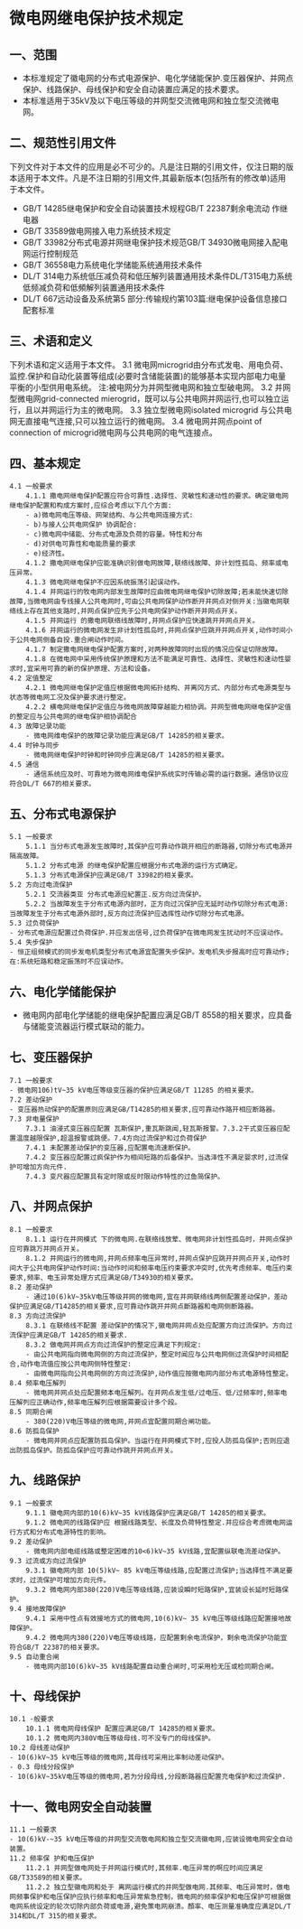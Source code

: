 # 微电网继电保护技术规定
## 一、范围
- 本标准规定了徽电网的分布式电源保护、电化学储能保护.变压器保护、并网点保护、线路保护、母线保护和安全自动装置应满足的技术要求。
- 本标准适用于35kV及以下电压等级的并网型交流微电网和独立型交流微电网。
## 二、规范性引用文件
下列文件对于本文件的应用是必不可少的。凡是注日期的引用文件，仅注日期的版本适用于本文件。凡是不注日期的引用文件,其最新版本(包括所有的修改单)适用于本文件。
- GB/T 14285继电保护和安全自动装置技术规程GB/T 22387剩余电流动 作继电器
- GB/T 33589做电网接入电力系统技术规定
- GB/T 33982分布式电源并网继电保护技术规范GB/T 34930微电网接入配电网运行控制规范
- GB/T 36558电力系统电化学储能系统通用技术条件
- DL/T 314电力系统低压减负荷和低压解列装置通用技术条件DL/T315电力系统低频减负荷和低頻解列装置通用技术条件
- DL/T 667远动设备及系统第5 部分:传输规约第103篇:继电保护设备信息接口配套标准
## 三、术语和定义
下列术语和定义适用于本文件。
    3.1 微电网microgrid由分布式发电、用电负荷、监控.保护和自动化装置等组成(必要时含储能装置)的能够基本实现内部电力电量平衡的小型供用电系统。
    注:被电网分为并网型微电网和独立型破电网。
    3.2 并网型微电网grid-connected mierogrid，既可以与公共电网并网运行,也可以独立运行，且以并网运行为主的微电网。
    3.3 独立型微电网isolated microgrid 与公共电网无直接电气连接,只可以独立运行的微电网。
    3.4 微电网并网点point of connection of microgrid微电网与公共电网的电气连接点。
## 四、基本规定
    4.1 一般要求
        4.1.1 撒电网继电保护配置应符合可靠性.选择性、灵敏性和速动性的要求。确定徽电网继电保护配置和构成方案时,应综合考虑以下几个方面:
        - a)微电网电压等级、网架结构、与公共电网连接方式:
        - b)与接人公共电网保护 协调配合:
        - c)微电网中储能、分布式电源及负荷的容量。特性和分布
        - d)对供电可靠性和电能质量的要求
        - e)经济性。
        4.1.2 撒电网继电保护应能准确识别做电网故障,联络线故障、非计划性孤岛、频率或电压异常。
        4.1.3 微电网继电保护不应因系统振荡引起误动作。
        4.1.4 并网运行的牧电网内部发生故障时应由微电网继电保护切除故障;若未能快速切除故障,当微电网由专线接人公共电网时,可由公共电网保护动作断开并网点对侧开关:当徽电网联络线上存在其他支路时,并网点保护应先于公共电网保护动作断开并网点开关。
        4.1.5 并网运行 的撒电网联络线故障时,并网点保护应快速跳开并网点开关。
        4.1.6 并网运行的微电网发生非计划性孤岛时,并网点保护应跳开并网点开关,动作时间小于公共电网侧备自投.重合闸动作时间。
        4.1.7 制定撒电网继电保护配置方案时,对两种故障同时出现的情况应保证切除故障。
        4.1.8 在微电网中采用传统保护原理和方法不能满足可靠性、选择性、灵敏性和速动性婴求时,宜采用可靠的新的保护原理、方法和设备。
    4.2 定值整定
        4.2.1 微电网继电保护定值应根据微电网拓扑结构、并离冈方式、内部分布式电源类型与状态等微电网工况及保护要求进行整定。
        4.2.2 横电网继电保护定值应与微电网故障穿越能力相协调。并网型微电网继电保护定值的整定应与公共电网的继电保护相协调配合
    4.3 故障记录功能
        - 微电网维电保护的故障记录功能应满足GB/T 14285的相关要求。
    4.4 时钟与同步
        - 微电网继电保护时钟和时钟同步应满足GB/T 14285的相关要求。
    4.5 通信
        - 通信系统应及时、可靠地为微电网维电保护系统实时传输必需的运行数据。通信协议应符合DL/T 667的相关要求。
## 五、分布式电源保护
    5.1 一般要求
        5.1.1 当分布式电源发生故障时,其保护应可靠动作跳开相应的断路器,切除分布式电源并隔高故障。
        5.1.2 分布式电源 的继电保护配置应根据分布式电源的运行方式确定。
        5.1.3 分布式电源保护应满足GB/T 33982的相关要求。
    5.2 方向过电流保护
        5.2.1 交流器类亚 分布式电源应紀置正.反方向过流保护。
        5.2.2 当故障发生于分布式电源内部时，正方向过沉保护应无延时动作切除分布式电源:当故障发生于分布式电源外部时,反方向过流保护应选挥性动作切除分布式电源。
    5.3 过负荷保护
    - 分布式电源应配置过负荷保护.并应发出信号,过负荷保护在微电网发生扰动时不应误动作。
    5.4 失步保护
    - 恒正组频模式的同步发电机类型分布式电源宜配置失步保护。发电机失步报高时应可靠动作;在:系统短路和稳定振荡时不应误动作。
## 六、电化学储能保护
- 微电网内部电化学储能的继电保护配置应满足GB/T 8558的相关要求，应具备与储能变流器运行模式联动的能力。
## 七、变压器保护
    7.1 一般要求
    - 微电网106)tV~35 kV电压等级变压器的保护应满足GB/T 11285 的相关要求。
    7.2 差动保护
    - 变压器热动保护的配置原则应满足GB/T14285的相关要求,应可靠动作路开相应断路器。
    7.3 非电量保护
        7.3.1 油浸式变压器应配置 瓦斯保护,重瓦斯跳闻,轻瓦斯报警。7.3.2干式变压器应配置温度越限保护,超温报警或跳便。7.4方向过流保护和过负荷保护
        7.4.1 未配置差动保护的变压器,应配置电流速断保护。
        7.4.2 变压器应配置过疯保护作为相间短路的后备保护。当选泽性不满足婴求时,过流保护可增加方向元件.
        7.4.3 变尺器应配置具有定时限或反时限动作特性的过鱼简保护。
## 八、并网点保护
    8.1 一般要求
        8.1.1 运行在并网模式 下的微电网.在联络线放荤、微电网非计划性孤岛时，并网点保护应可靠跳万并网点开关。
        8.1.2 并网运行的微电网,并网点频率电压异常时,并网点保护应跳开并网点开关,动作时间大于公共电网保护动作时间:当动作时间和频率电压约束要求冲突时,优先考虑频率、电压约束要求,频率、电玉异常处理方式应满足GB/T34930的相关要求。
    8.2 差动保护
        - 通过10(6)kV~35kV电压等级并网的微电网,宜在并网联络线两侧配置差动保护，差动保护应满足GB/T14285的相关要求,应可靠动作跳开并网点斷路器和电网侧断路器。
    8.3 方向过流保护
        8.3.1 在联络线不配置 差动保护的情况下,徽电网并网点处应配置方向过流保护。方向过流保护应满足GB/T 14285的相关要求.
        8.3.2 做电网并网点方向过流保护的整定应满足下列规定:
        - 由公共电网指向微电网侧的方向过流保护，整定时闻应与公共电网侧过流保护时间相配合,动作电流值应按公共电网侧特性整定:
        - 由微电网指向公共电网侧的方向过流保护,动作值应按徹电网内部分布式电源特性整定。
    8.4 频率电压解列
        - 微电网并网点处应配置频本电压解列。在并网点发生低/过电压、低/过频率时,频率电压解列应正确动作,频率电压解列应根据需要设计多个段。
    8.5 同期合闸
        - 380(220)V电压等级的微电网,并网点宜配置同期合闸功能。
    8.6 防孤岛保护
        - 微电网并网点应配置防孤岛保护。当运行在并网模式下时,应投人防孤岛保护;否则应退出防孤岛保护。防孤岛保护应可靠动作跳开并网点开关。
## 九、线路保护
    9.1 一般要求
        9.1.1 徽电网内部的10(6)kV~35 kV线路保护应满足GB/T 14285的相关要求。
        9.1.2 微电网的线路保护应 根据线路类型、长度及负荷特性整定.并应综合考虑微电网运行方式和分布式电源特性的影响。
    9.2 差动保护
        - 微电网内部电缆线路或整定困难的10<6)kV~35 kV线路,宜配置纵联电流差动保护。
    9.3 过流或方向过流保护
        9.3.1 徽电网内部 10(5)kV~ 85 kV电压等级线路,应配置过流保护;当选择性不满足要求时，过流保护可增加方向元件。
        9.3.2 微电网内部380(220)V电压等级线路,应装设瞬时短路保护,宜装设长延时短路保护。
    9.4 接地故障保护
        9.4.1 采用中性点有效接地方式的微电网,10(6)kV~ 35 kV电压等级线路应配置接地故障保护。
        9.4.2 微电网内380(220)V电压等级线路，应配置剩余电流保护，剩余电流保护功能宜符合GB/T 22387的相关要求。
    9.5 自动重合闸
        - 微电网内部10(6)kV~35 kV线路配置自动重合闸时,可采用检无压或检同期合闸。
## 十、母线保护
    10.1 -般要求
        10.1.1 微电网母线保护 配置应满足GB/T 14285的相关要求。
        10.1.2 微电网内380V电压等级母线.可不没专门的母线保护。
    10.2 母线差动保护
    - 10(6)kV~35 kV电压等级的微电网,其母线可采用比率制动差动保护。
    - 0.3 母线分段保护
    - 10(6)kV~35kV电压等级的微电网,若为分段母线,分段断路器应配置充电保护和过流保护.
## 十一、微电网安全自动装置
    11.1 一般要求
    - 10(6)kV-~35 kV电压等级的并网型交流敬电网和独立型交流徽电网,应装设微电网安全自动装置。
    11.2 频率保 护和电压保护
        11.2.1 并网型做电网处于并网运行模式时,其频率.电压异常的啊应时间应满足GB/T33589的相关要求。
        11.2.2 独立型徽电网和处于 离网运行模式的并网型做电网.其频率、电压异常时，做电网频事保护和电压保护应执行频率和电压异常紫急控制，微电网的频率保护和电压保护可根据做电网系统设定的轮次切除内部负荷或电源,避免策电网崩溃。顏率、电压测量准确度应满足DL/T 314和DL/T 315的相关要求。
